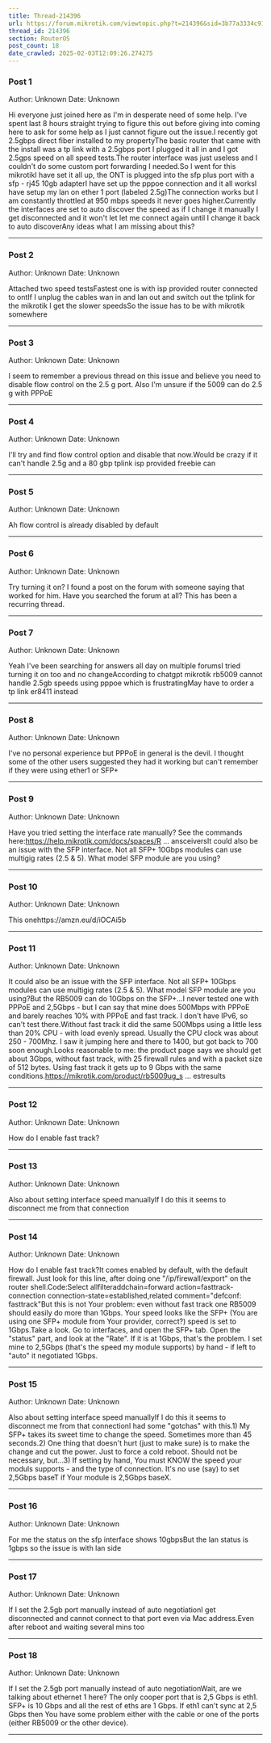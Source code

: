 ```yaml
---
title: Thread-214396
url: https://forum.mikrotik.com/viewtopic.php?t=214396&sid=3b77a3334c914448dbbc02bfdff4c3aa
thread_id: 214396
section: RouterOS
post_count: 18
date_crawled: 2025-02-03T12:09:26.274275
---
```


### Post 1
Author: Unknown
Date: Unknown

Hi everyone just joined here as I'm in desperate need of some help. I've spent last 8 hours straight trying to figure this out before giving into coming here to ask for some help as I just cannot figure out the issue.I recently got 2.5gbps direct fiber installed to my propertyThe basic router that came with the install was a tp link with a 2.5gbps port I plugged it all in and I got 2.5gps speed on all speed tests.The router interface was just useless and I couldn't do some custom port forwarding I needed.So I went for this mikrotikI have set it all up, the ONT is plugged into the sfp plus port with a sfp - rj45 10gb adapterI have set up the pppoe connection and it all worksI have setup my lan on ether 1 port (labeled 2.5g)The connection works but I am constantly throttled at 950 mbps speeds it never goes higher.Currently the interfaces are set to auto discover the speed as if I change it manually I get disconnected and it won't let let me connect again until I change it back to auto discoverAny ideas what I am missing about this?

---
### Post 2
Author: Unknown
Date: Unknown

Attached two speed testsFastest one is with isp provided router connected to ontIf I unplug the cables wan in and lan out and switch out the tplink for the mikrotik I get the slower speedsSo the issue has to be with mikrotik somewhere

---
### Post 3
Author: Unknown
Date: Unknown

I seem to remember a previous thread on this issue and believe you need to disable flow control on the 2.5 g port. Also I'm unsure if the 5009 can do 2.5 g with PPPoE

---
### Post 4
Author: Unknown
Date: Unknown

I'll try and find flow control option and disable that now.Would be crazy if it can't handle 2.5g and a 80 gbp tplink isp provided freebie can

---
### Post 5
Author: Unknown
Date: Unknown

Ah flow control is already disabled by default

---
### Post 6
Author: Unknown
Date: Unknown

Try turning it on? I found a post on the forum with someone saying that worked for him. Have you searched the forum at all? This has been a recurring thread.

---
### Post 7
Author: Unknown
Date: Unknown

Yeah I've been searching for answers all day on multiple forumsI tried turning it on too and no changeAccording to chatgpt mikrotik rb5009 cannot handle 2.5gb speeds using pppoe which is frustratingMay have to order a tp link er8411 instead

---
### Post 8
Author: Unknown
Date: Unknown

I've no personal experience but PPPoE in general is the devil. I thought some of the other users suggested they had it working but can't remember if they were using ether1 or SFP+

---
### Post 9
Author: Unknown
Date: Unknown

Have you tried setting the interface rate manually? See the commands here:https://help.mikrotik.com/docs/spaces/R ... ansceiversIt could also be an issue with the SFP interface. Not all SFP+ 10Gbps modules can use multigig rates (2.5 & 5). What model SFP module are you using?

---
### Post 10
Author: Unknown
Date: Unknown

This onehttps://amzn.eu/d/iOCAi5b

---
### Post 11
Author: Unknown
Date: Unknown

It could also be an issue with the SFP interface. Not all SFP+ 10Gbps modules can use multigig rates (2.5 & 5). What model SFP module are you using?But the RB5009 can do 10Gbps on the SFP+...I never tested one with PPPoE and 2,5Gbps - but I can say that mine does 500Mbps with PPPoE and barely reaches 10% with PPPoE and fast track. I don't have IPv6, so can't test there.Without fast track it did the same 500Mbps using a little less than 20% CPU - with load evenly spread. Usually the CPU clock was about 250 - 700Mhz. I saw it jumping here and there to 1400, but got back to 700 soon enough.Looks reasonable to me: the product page says we should get about 3Gbps, without fast track, with 25 firewall rules and with a packet size of 512 bytes. Using fast track it gets up to 9 Gbps with the same conditions.https://mikrotik.com/product/rb5009ug_s ... estresults

---
### Post 12
Author: Unknown
Date: Unknown

How do I enable fast track?

---
### Post 13
Author: Unknown
Date: Unknown

Also about setting interface speed manuallyIf I do this it seems to disconnect me from that connection

---
### Post 14
Author: Unknown
Date: Unknown

How do I enable fast track?It comes enabled by default, with the default firewall. Just look for this line, after doing one "/ip/firewall/export" on the router shell.Code:Select allfilteraddchain=forward action=fasttrack-connection connection-state=established,related comment="defconf: fasttrack"But this is not Your problem: even without fast track one RB5009 should easily do more than 1Gbps. Your speed looks like the SFP+ (You are using one SFP+ module from Your provider, correct?) speed is set to 1Gbps.Take a look. Go to interfaces, and open the SFP+ tab. Open the "status" part, and look at the "Rate". If it is at 1Gbps, that's the problem. I set mine to 2,5Gbps (that's the speed my module supports) by hand - if left to "auto" it negotiated 1Gbps.

---
### Post 15
Author: Unknown
Date: Unknown

Also about setting interface speed manuallyIf I do this it seems to disconnect me from that connectionI had some "gotchas" with this.1) My SFP+ takes its sweet time to change the speed. Sometimes more than 45 seconds.2) One thing that doesn't hurt (just to make sure) is to make the change and cut the power. Just to force a cold reboot. Should not be necessary, but...3) If setting by hand, You must KNOW the speed your moduls supports - and the type of connection. It's no use (say) to set 2,5Gbps baseT if Your module is 2,5Gbps baseX.

---
### Post 16
Author: Unknown
Date: Unknown

For me the status on the sfp interface shows 10gbpsBut the lan status is 1gbps so the issue is with lan side

---
### Post 17
Author: Unknown
Date: Unknown

If I set the 2.5gb port manually instead of auto negotiationI get disconnected and cannot connect to that port even via Mac address.Even after reboot and waiting several mins too

---
### Post 18
Author: Unknown
Date: Unknown

If I set the 2.5gb port manually instead of auto negotiationWait, are we talking about ethernet 1 here? The only cooper port that is 2,5 Gbps is eth1. SFP+ is 10 Gbps and all the rest of eths are 1 Gbps. If eth1 can't sync at 2,5 Gbps then You have some problem either with the cable or one of the ports (either RB5009 or the other device).

---
